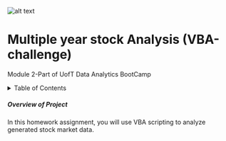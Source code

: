 ![alt text](http://url/to/img.png)
# Multiple year stock Analysis (VBA-challenge)
Module 2-Part of UofT Data Analytics BootCamp

<details><summary>Table of Contents</summary>

1. [Overview of Project](https://github.com/theidari/VBA-challenge/edit/main/README.md#OverviewofProject)  
   1. [Objective](https://github.com/theidari/VBA-challenge/edit/main/README.md#Objective)
   2. [Methods and Software](https://github.com/theidari/VBA-challenge/edit/main/README.md#MethodsandSoftware)
2. [Codes](https://github.com/theidari/VBA-challenge/edit/main/README.md#Codes)
3. [Result](https://github.com/theidari/VBA-challenge/edit/main/README.md#result)
</details>

##### Overview of Project

In this homework assignment, you will use VBA scripting to analyze generated stock market data.

